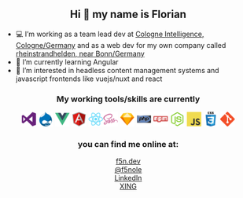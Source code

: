 <h2 align="center">Hi 🥳 my name is Florian</h2>

- 💻  I’m working as a team lead dev at [Cologne Intelligence, Cologne/Germany](https://www.cologne-intelligence.de) and as a web dev for my own company called [rheinstrandhelden, near Bonn/Germany](https://www.rheinstrandhelden.de)
- 🎯 I’m currently learning Angular 
- 🧐 I’m interested in headless content management systems and javascript frontends like vuejs/nuxt and react

<h3 align="center">My working tools/skills are currently</h3>

<p align="center">
<img height="30" src="https://github.com/devicons/devicon/blob/master/icons/visualstudio/visualstudio-plain.svg"> <img height="30" src="https://github.com/devicons/devicon/blob/master/icons/drupal/drupal-original.svg">  <img height="30" src="https://github.com/devicons/devicon/blob/master/icons/vuejs/vuejs-original.svg"> <img height="30" src="https://github.com/devicons/devicon/blob/master/icons/angularjs/angularjs-original.svg"> <img height="30" src="https://github.com/devicons/devicon/blob/master/icons/react/react-original.svg"><img height="30" src="https://github.com/devicons/devicon/blob/master/icons/sass/sass-original.svg"> <img height="30" src="https://github.com/devicons/devicon/blob/master/icons/sketch/sketch-original.svg"> <img height="30" src="https://github.com/devicons/devicon/blob/master/icons/php/php-original.svg"> <img height="30" src="https://github.com/devicons/devicon/blob/master/icons/npm/npm-original-wordmark.svg"> <img height="30" src="https://github.com/devicons/devicon/blob/master/icons/nodejs/nodejs-original.svg"> <img height="30" src="https://github.com/devicons/devicon/blob/master/icons/javascript/javascript-original.svg"> <img height="30" src="https://github.com/devicons/devicon/blob/master/icons/css3/css3-original-wordmark.svg"> <img height="30" src="https://github.com/devicons/devicon/blob/master/icons/git/git-original.svg"></p>



<h3 align="center">you can find me online at:</h3>

<p align="center">
<a href="https://f5n.dev" target="_blank">f5n.dev</a><br />
<a href="https://www.twitter.com/f5nole" target="_blank">@f5nole</a><br />
<a href="https://www.linkedin.com/in/florian-ole-werner/" target="_blank">LinkedIn</a><br />
<a href="https://www.xing.com/profile/FlorianOle_Werner/cv" target="_blank">XING</a>
</p>
